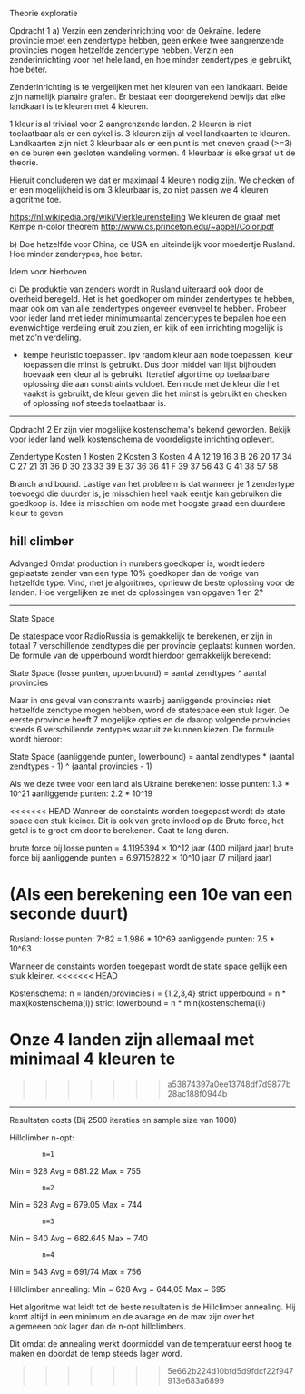 
Theorie exploratie

Opdracht 1
a) Verzin een zenderinrichting voor de Oekraïne. Iedere provincie moet een zendertype hebben, geen enkele twee aangrenzende provincies mogen hetzelfde zendertype hebben. Verzin een zenderinrichting voor het hele land, en hoe minder zendertypes je gebruikt, hoe beter.

Zenderinrichting is te vergelijken met het kleuren van een landkaart. Beide zijn namelijk planaire grafen. Er bestaat een doorgerekend bewijs dat elke landkaart is te kleuren met 4 kleuren.

1 kleur is al triviaal voor 2 aangrenzende landen.
2 kleuren is niet toelaatbaar als er een cykel is.
3 kleuren zijn al veel landkaarten te kleuren. Landkaarten zijn niet 3 kleurbaar als er een punt is met oneven graad (>=3) en de buren een gesloten wandeling vormen.
4 kleurbaar is elke graaf uit de theorie.

Hieruit concluderen we dat er maximaal 4 kleuren nodig zijn. We checken of er een mogelijkheid is om 3 kleurbaar is, zo niet passen we 4 kleuren algoritme toe.

https://nl.wikipedia.org/wiki/Vierkleurenstelling
We kleuren de graaf met Kempe n-color theorem http://www.cs.princeton.edu/~appel/Color.pdf


b) Doe hetzelfde voor China, de USA en uiteindelijk voor moedertje Rusland. Hoe minder zenderypes, hoe beter.

Idem voor hierboven

c) De produktie van zenders wordt in Rusland uiteraard ook door de overheid beregeld. Het is het goedkoper om minder zendertypes te hebben, maar ook om van alle zendertypes ongeveer evenveel te hebben. Probeer voor ieder land met ieder minimumaantal zendertypes te bepalen hoe een evenwichtige verdeling eruit zou zien, en kijk of een inrichting mogelijk is met zo'n verdeling.

- kempe heuristic toepassen. Ipv random kleur aan node toepassen, kleur toepassen die minst is gebruikt. Dus door middel van lijst bijhouden hoevaak een kleur al is gebruikt.
Iteratief algortime op toelaatbare oplossing die aan constraints voldoet. Een node met de kleur die het vaakst is gebruikt, de kleur geven die het minst is gebruikt en checken of oplossing nof steeds toelaatbaar is.

----------------------------------------------------------------------------------------------------------------------------------------------

Opdracht 2
Er zijn vier mogelijke kostenschema's bekend geworden. Bekijk voor ieder land welk kostenschema de voordeligste inrichting oplevert.

Zendertype	Kosten 1	Kosten 2	Kosten 3	Kosten 4
    A      	  12	     19	       16	        3
    B	        26	     20	       17	       34
    C 	      27	     21	       31	       36
    D	        30	     23	       33	       39
    E	        37	     36	       36	       41
    F	        39	     37	       56	       43
    G	        41	     38	       57	       58

Branch and bound.
Lastige van het probleem is dat wanneer je 1 zendertype toevoegd die duurder is, je misschien heel vaak eentje kan gebruiken die goedkoop is.
Idee is misschien om node met hoogste graad een duurdere kleur te geven.

hill climber
----------------------------------------------------------------------------------------------------------------------------------------------

Advanged
Omdat production in numbers goedkoper is, wordt iedere geplaatste zender van een type 10% goedkoper dan de vorige van hetzelfde type. Vind, met je algoritmes, opnieuw de beste oplossing voor de landen. Hoe vergelijken ze met de oplossingen van opgaven 1 en 2?

----------------------------------------------------------------------------------------------------------------------------------------------

State Space

De statespace voor RadioRussia is gemakkelijk te berekenen, er zijn in totaal 7 verschillende zendtypes die per provincie geplaatst kunnen worden. De formule van de upperbound wordt hierdoor gemakkelijk berekend:

State Space (losse punten, upperbound) = aantal zendtypes ^ aantal provincies

Maar in ons geval van constraints waarbij aanliggende provincies niet hetzelfde zendtype mogen hebben, word de statespace een stuk lager. De eerste provincie heeft 7 mogelijke opties en de daarop volgende provincies steeds 6 verschillende zentypes waaruit ze kunnen kiezen. De  formule wordt hieroor:

State Space (aanliggende punten, lowerbound) =  aantal zendtypes * (aantal zendtypes - 1) ^ (aantal provincies - 1)

Als we deze twee voor een land als Ukraine berekenen:
losse punten: 1.3 * 10^21
aanliggende punten: 2.2 * 10^19

<<<<<<< HEAD
Wanneer de constaints worden toegepast wordt de state space een stuk kleiner.
Dit is ook van grote invloed op de Brute force, het getal is te groot om door te berekenen. Gaat te lang duren.

brute force bij losse punten = 4.1195394 × 10^12 jaar (400 miljard jaar)
brute force bij aanliggende punten = 6.97152822 × 10^10 jaar (7 miljard jaar)

(Als een berekening een 10e van een seconde duurt)
=======
Rusland:
losse punten: 7^82 = 1.986 * 10^69
aanliggende punten: 7.5 * 10^63

Wanneer de constaints worden toegepast wordt de state space gellijk een stuk kleiner.
<<<<<<< HEAD

Kostenschema:
n = landen/provincies
i = {1,2,3,4}
strict upperbound = n * max(kostenschema(i))
strict lowerbound = n * min(kostenschema(i))

Onze 4 landen zijn allemaal met minimaal 4 kleuren te 
=======
>>>>>>> a53874397a0ee13748df7d9877b28ac188f0944b



---------------------------------------------------------------------------------------------------------------------------------------------

Resultaten costs (Bij 2500 iteraties en sample size van 1000)

Hillclimber n-opt:          

            n=1
Min = 628
Avg = 681.22
Max = 755

            n=2
Min = 628
Avg = 679.05
Max = 744

            n=3
Min = 640
Avg = 682.645
Max = 740

            n=4
Min = 643
Avg = 691/74
Max = 756

Hillclimber annealing:
Min = 628
Avg = 644,05
Max = 695

Het algoritme wat leidt tot de beste resultaten is de Hillclimber annealing. Hij komt altijd in een minimum en de avarage en de max zijn over het algemeeen ook lager dan de n-opt hillclimbers.

Dit omdat de annealing werkt doormiddel van de temperatuur eerst hoog te maken en doordat de temp steeds lager word.
>>>>>>> 5e662b224d10bfd5d9fdcf22f947913e683a6899
